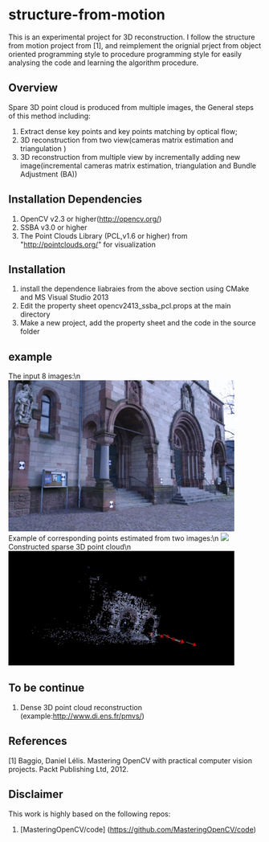 # structure-from-motion
This is an experimental project for 3D reconstruction. I follow the structure from motion project from [1], and reimplement the orignial prject from object oriented programming style to procedure programming style for easily analysing the code and learning the algorithm procedure.

## Overview
Spare 3D point cloud is produced from multiple images, the General steps of this method including:
1.	Extract dense key points and key points matching by optical flow;
2.	3D reconstruction from two view(cameras matrix estimation and triangulation )
3.	3D reconstruction from multiple view by incrementally adding new image(incremental cameras matrix estimation, triangulation and Bundle Adjustment (BA))

## Installation Dependencies
1. OpenCV v2.3 or higher(http://opencv.org/)
2. SSBA v3.0 or higher
3. The Point Clouds Library (PCL,v1.6 or higher) from "http://pointclouds.org/" for visualization

## Installation
1. install the dependence liabraies from the above section using CMake and MS Visual Studio 2013
2. Edit the property sheet opencv2413_ssba_pcl.props at the main directory 
3. Make a new project, add the property sheet and the code in the source folder

## example
The input 8 images:\n
<img src="./img/orignImg.gif" width="450">
Example of corresponding points estimated from two images:\n
<img src="./img/matching.png" width="450">
Constructed sparse 3D point cloud\n
<img src="./img/reconstruction.gif" width="450">

## To be continue
1. Dense 3D point cloud reconstruction (example:http://www.di.ens.fr/pmvs/)

## References

[1] Baggio, Daniel Lélis. Mastering OpenCV with practical computer vision projects. Packt Publishing Ltd, 2012.

## Disclaimer
This work is highly based on the following repos:
1. [MasteringOpenCV/code] (https://github.com/MasteringOpenCV/code)

